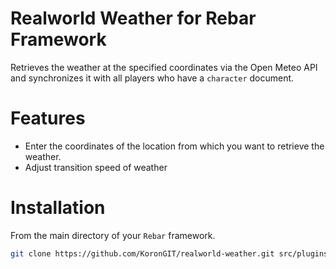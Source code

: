 # Realworld Weather for Rebar Framework 

Retrieves the weather at the specified coordinates via the Open Meteo API and synchronizes it with all players who have a `character` document.

# Features

- Enter the coordinates of the location from which you want to retrieve the weather.
- Adjust transition speed of weather

# Installation

From the main directory of your `Rebar` framework.

```sh
git clone https://github.com/KoronGIT/realworld-weather.git src/plugins/realworld-weather
```

